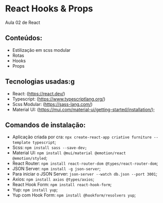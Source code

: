 # React Hooks & Props
Aula 02 de React


## Conteúdos:
- Estilização em scss modular
- Rotas
- Hooks
- Props


## Tecnologias usadas:g
- React: (https://react.dev/)  
- Typescript: (https://www.typescriptlang.org/)
- Scss Modular: (https://sass-lang.com/)
- Material UI: (https://mui.com/material-ui/getting-started/installation/);


## Comandos de instalação:
- Aplicação criada por cra: `npx create-react-app criative furniture --template typescript`;
- Scss: `npm install sass --save-dev;`
- Material UI: `npm install @mui/material @emotion/react @emotion/styled`;
- React Router: `npm install react-router-dom @types/react-router-dom`;
- JSON Server: `npm install -g json-server`;
- Para iniciar o JSON Server: `json-server --watch db.json --port 3001`;
- Axios: `npm install axios @types/axios`;
- React Hook Form: `npm install react-hook-form`;
- Yup: `npm install yup`;
- Yup com Hook Form: `npm install @hookform/resolvers yup`;
